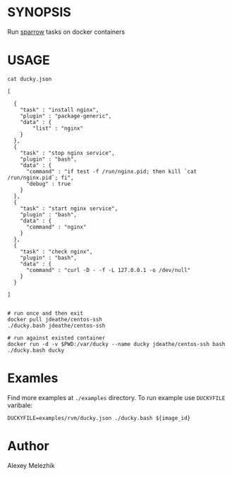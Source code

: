 # SYNOPSIS

Run [sparrow](https://github.com/melezhik/sparrow) tasks on docker containers

# USAGE


    cat ducky.json

    [
    
      {
        "task" : "install nginx",
        "plugin" : "package-generic",
        "data" : {
            "list" : "nginx"
        }
      },
      {
        "task" : "stop nginx service",
        "plugin" : "bash",
        "data" : {
          "command" : "if test -f /run/nginx.pid; then kill `cat /run/nginx.pid`; fi",
          "debug" : true
        }
      },
      {
        "task" : "start nginx service",
        "plugin" : "bash",
        "data" : {
          "command" : "nginx"
        }
      },
      {
        "task" : "check nginx",
        "plugin" : "bash",
        "data" : {
          "command" : "curl -D - -f -L 127.0.0.1 -o /dev/null"
        }
      }
    
    ]
            

    # run once and then exit
    docker pull jdeathe/centos-ssh
    ./ducky.bash jdeathe/centos-ssh

    # run against existed container
    docker run -d -v $PWD:/var/ducky --name ducky jdeathe/centos-ssh bash
    ./ducky.bash ducky

# Examles

Find more examples at `./examples` directory. To run example use `DUCKYFILE` varibale:

    DUCKYFILE=examples/rvm/ducky.json ./ducky.bash ${image_id}


# Author 

Alexey Melezhik

    
